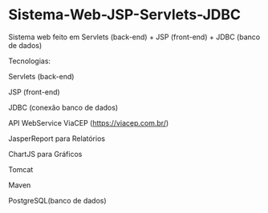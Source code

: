 # Sistema-Web-JSP-Servlets-JDBC
Sistema web feito em Servlets (back-end) + JSP (front-end) + JDBC (banco de dados)

Tecnologias:

Servlets (back-end)

JSP (front-end)

JDBC (conexão banco de dados)

API WebService ViaCEP (https://viacep.com.br/)

JasperReport para Relatórios

ChartJS para Gráficos

Tomcat

Maven

PostgreSQL(banco de dados)
